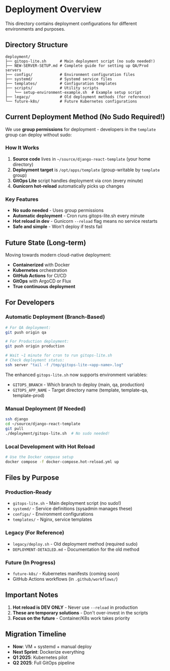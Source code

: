 # Deployment Overview

This directory contains deployment configurations for different environments and purposes.

## Directory Structure

```
deployment/
├── gitops-lite.sh      # Main deployment script (no sudo needed!)
├── NEW-SERVER-SETUP.md # Complete guide for setting up QA/Prod servers
├── configs/            # Environment configuration files
├── systemd/            # Systemd service files
├── templates/          # Configuration templates
├── scripts/            # Utility scripts
│   └── setup-environment-example.sh  # Example setup script
├── legacy/             # Old deployment methods (for reference)
└── future-k8s/         # Future Kubernetes configurations
```

## Current Deployment Method (No Sudo Required!)

We use **group permissions** for deployment - developers in the `template` group can deploy without sudo:

### How It Works
1. **Source code** lives in `~/source/django-react-template` (your home directory)
2. **Deployment target** is `/opt/apps/template` (group-writable by `template` group)
3. **GitOps Lite** script handles deployment via cron (every minute)
4. **Gunicorn hot-reload** automatically picks up changes

### Key Features
- **No sudo needed** - Uses group permissions
- **Automatic deployment** - Cron runs gitops-lite.sh every minute
- **Hot reload in dev** - Gunicorn `--reload` flag means no service restarts
- **Safe and simple** - Won't deploy if tests fail

## Future State (Long-term)

Moving towards modern cloud-native deployment:
- **Containerized** with Docker
- **Kubernetes** orchestration
- **GitHub Actions** for CI/CD
- **GitOps** with ArgoCD or Flux
- **True continuous deployment**

## For Developers

### Automatic Deployment (Branch-Based)
```bash
# For QA deployment:
git push origin qa

# For Production deployment:
git push origin production

# Wait ~1 minute for cron to run gitops-lite.sh
# Check deployment status:
ssh server "tail -f /tmp/gitops-lite-<app-name>.log"
```

The enhanced `gitops-lite.sh` now supports environment variables:
- `GITOPS_BRANCH` - Which branch to deploy (main, qa, production)
- `GITOPS_APP_NAME` - Target directory name (template, template-qa, template-prod)

### Manual Deployment (If Needed)
```bash
ssh django
cd ~/source/django-react-template
git pull
./deployment/gitops-lite.sh  # No sudo needed!
```

### Local Development with Hot Reload
```bash
# Use the Docker compose setup
docker compose -f docker-compose.hot-reload.yml up
```

## Files by Purpose

### Production-Ready
- `gitops-lite.sh` - Main deployment script (no sudo!)
- `systemd/` - Service definitions (sysadmin manages these)
- `configs/` - Environment configurations
- `templates/` - Nginx, service templates

### Legacy (For Reference)
- `legacy/deploy.sh` - Old deployment method (required sudo)
- `DEPLOYMENT-DETAILED.md` - Documentation for the old method

### Future (In Progress)
- `future-k8s/` - Kubernetes manifests (coming soon)
- GitHub Actions workflows (in `.github/workflows/`)

## Important Notes

1. **Hot reload is DEV ONLY** - Never use `--reload` in production
2. **These are temporary solutions** - Don't over-invest in the scripts
3. **Focus on the future** - Container/K8s work takes priority

## Migration Timeline

- **Now**: VM + systemd + manual deploy
- **Next Sprint**: Dockerize everything
- **Q1 2025**: Kubernetes pilot
- **Q2 2025**: Full GitOps pipeline
